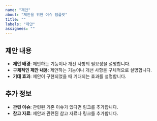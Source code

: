 ```yaml
---
name: "제안"
about: "제안을 위한 이슈 템플릿"
title: ""
labels: "제안"
assignees: ""
---
```


## 제안 내용

- **제안 배경**: 제안하는 기능이나 개선 사항의 필요성을 설명합니다.
- **구체적인 제안 내용**: 제안하는 기능이나 개선 사항을 구체적으로 설명합니다.
- **기대 효과**: 제안이 구현되었을 때 기대되는 효과를 설명합니다.

## 추가 정보

- **관련 이슈**: 관련된 기존 이슈가 있다면 링크를 추가합니다.
- **참고 자료**: 제안과 관련된 참고 자료나 링크를 추가합니다.
